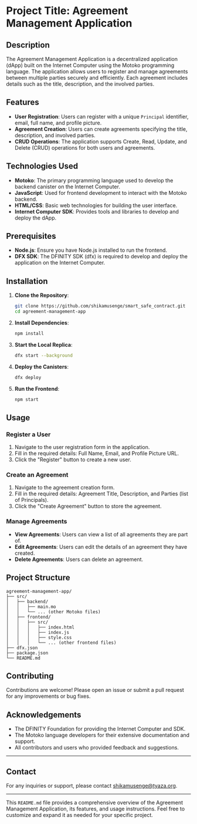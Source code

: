 # Project Title: Agreement Management Application

## Description

The Agreement Management Application is a decentralized application (dApp) built on the Internet Computer using the Motoko programming language. The application allows users to register and manage agreements between multiple parties securely and efficiently. Each agreement includes details such as the title, description, and the involved parties.

## Features

- **User Registration**: Users can register with a unique `Principal` identifier, email, full name, and profile picture.
- **Agreement Creation**: Users can create agreements specifying the title, description, and involved parties.
- **CRUD Operations**: The application supports Create, Read, Update, and Delete (CRUD) operations for both users and agreements.

## Technologies Used

- **Motoko**: The primary programming language used to develop the backend canister on the Internet Computer.
- **JavaScript**: Used for frontend development to interact with the Motoko backend.
- **HTML/CSS**: Basic web technologies for building the user interface.
- **Internet Computer SDK**: Provides tools and libraries to develop and deploy the dApp.

## Prerequisites

- **Node.js**: Ensure you have Node.js installed to run the frontend.
- **DFX SDK**: The DFINITY SDK (dfx) is required to develop and deploy the application on the Internet Computer.

## Installation

1. **Clone the Repository**:

   ```bash
   git clone https://github.com/shikamusenge/smart_safe_contract.git
   cd agreement-management-app
   ```

2. **Install Dependencies**:

   ```bash
   npm install
   ```

3. **Start the Local Replica**:

   ```bash
   dfx start --background
   ```

4. **Deploy the Canisters**:

   ```bash
   dfx deploy
   ```

5. **Run the Frontend**:
   ```bash
   npm start
   ```

## Usage

### Register a User

1. Navigate to the user registration form in the application.
2. Fill in the required details: Full Name, Email, and Profile Picture URL.
3. Click the "Register" button to create a new user.

### Create an Agreement

1. Navigate to the agreement creation form.
2. Fill in the required details: Agreement Title, Description, and Parties (list of Principals).
3. Click the "Create Agreement" button to store the agreement.

### Manage Agreements

- **View Agreements**: Users can view a list of all agreements they are part of.
- **Edit Agreements**: Users can edit the details of an agreement they have created.
- **Delete Agreements**: Users can delete an agreement.

## Project Structure

```
agreement-management-app/
├── src/
│   ├── backend/
│   │   ├── main.mo
│   │   └── ... (other Motoko files)
│   ├── frontend/
│   │   ├── src/
│   │   │   ├── index.html
│   │   │   ├── index.js
│   │   │   ├── style.css
│   │   │   └── ... (other frontend files)
├── dfx.json
├── package.json
└── README.md
```

## Contributing

Contributions are welcome! Please open an issue or submit a pull request for any improvements or bug fixes.

## Acknowledgements

- The DFINITY Foundation for providing the Internet Computer and SDK.
- The Motoko language developers for their extensive documentation and support.
- All contributors and users who provided feedback and suggestions.

---

## Contact

For any inquiries or support, please contact [shikamusenge@tyaza.org](shikamusenge@tyaza.org).

---

This `README.md` file provides a comprehensive overview of the Agreement Management Application, its features, and usage instructions. Feel free to customize and expand it as needed for your specific project.
